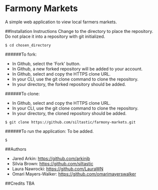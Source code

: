 # Farmony Markets
A simple web application to view local farmers markets.

##Installation Instructions
Change to the directory to place the repository. Do not place it into a repository with git initialized.

```console
$ cd chosen_directory
```

######To fork:
* In Github, select the 'Fork' button.
* In Github, a new forked repository will be added to your account.
* In Github, select and copy the HTTPS clone URL.
* In your CLI, use the git clone command to clone the repository.
* In your directory, the forked repository should be added.

######To clone:
* In Github, select and copy the HTTPS clone URL.
* In your CLI, use the git clone command to clone the repository.
* In your directory, the cloned repository should be added.

```console
$ git clone https://github.com/siltastic/farmony-markets.git
```
######To run the application:
To be added.

```console
$ 
```

##Authors
- Jared Arkin: https://github.com/arkinjb
- Silvia Brown: https://github.com/siltastic
- Laura Nawrocki: https://github.com/LauraWN
- Omari Mayers-Walker: https://github.com/omarimayerswalker

##Credits
TBA